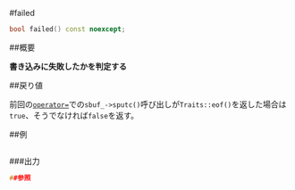 #failed
```cpp
bool failed() const noexcept;
```

##概要

<b>書き込みに失敗したかを判定する</b>


##戻り値

前回の[`operator=`](/reference/iterator/ostreambuf_iterator/op_assign.md)での`sbuf_->sputc()`呼び出しが`Traits::eof()`を返した場合は`true`、そうでなければ`false`を返す。


##例

```cpp
```

###出力

```cpp
##参照
```
